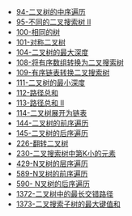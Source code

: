 * [94-二叉树的中序遍历]()
* [95-不同的二叉搜索树 II]()
* [100-相同的树]()
* [101-对称二叉树]()
* [104-二叉树的最大深度]()
* [108-将有序数组转换为二叉搜索树]()
* [109-有序链表转换二叉搜索树]()
* [111-二叉树的最小深度]()
* [112-路径总和]()
* [113-路径总和 II ]()
* [114-二叉树展开为链表]()
* [144-二叉树的前序遍历]()
* [145-二叉树的后序遍历]()
* [226-翻转二叉树]()
* [230-二叉搜索树中第K小的元素]()
* [429-N叉树的层序遍历]()
* [589-N叉树的前序遍历]()
* [590-	N叉树的后序遍历]()
* [1372-二叉树中的最长交错路径]()
* [1373-二叉搜索子树的最大键值和]()
